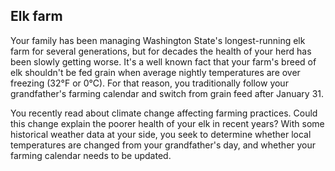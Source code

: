 ## Elk farm

Your family has been managing Washington State's longest-running elk farm for several generations, but for decades the health of your herd has been slowly getting worse. It's a well known fact that your farm's breed of elk shouldn't be fed grain when average nightly temperatures are over freezing (32°F or 0°C). For that reason, you traditionally follow your grandfather's farming calendar and switch from grain feed after January 31.

You recently read about climate change affecting farming practices. Could this change explain the poorer health of your elk in recent years? With some historical weather data at your side, you seek to determine whether local temperatures are changed from your grandfather's day, and whether your farming calendar needs to be updated.
